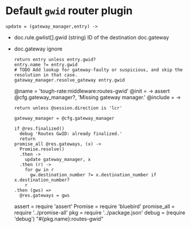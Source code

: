 Default `gwid` router plugin
============================

    update = (gateway_manager,entry) ->

* doc.rule.gwlist[].gwid (string) ID of the destination doc.gateway
* doc.gateway ignore

      return entry unless entry.gwid?
      entry.name ?= entry.gwid
      # TODO Add lookup for gateway-faulty or suspicious, and skip the resolution in that case.
      gateway_manager.resolve_gateway entry.gwid

    @name = 'tough-rate:middleware:routes-gwid'
    @init = ->
      assert @cfg.gateway_manager?, 'Missing gateway manager.'
    @include = ->

      return unless @session.direction is 'lcr'

      gateway_manager = @cfg.gateway_manager

      if @res.finalized()
        debug 'Routes GwID: already finalized.'
        return
      promise_all @res.gateways, (x) ->
        Promise.resolve()
        .then ->
          update gateway_manager, x
        .then (r) ->
          for gw in r
            gw.destination_number ?= x.destination_number if x.destination_number?
          r
      .then (gws) =>
        @res.gateways = gws

    assert = require 'assert'
    Promise = require 'bluebird'
    promise_all = require '../promise-all'
    pkg = require '../package.json'
    debug = (require 'debug') "#{pkg.name}:routes-gwid"
